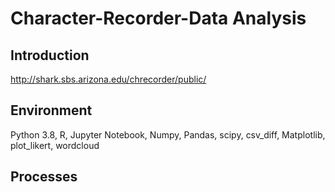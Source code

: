 # Character-Recorder-Data Analysis

## Introduction

http://shark.sbs.arizona.edu/chrecorder/public/


## Environment

Python 3.8, R, Jupyter Notebook, Numpy, Pandas, scipy, csv_diff, Matplotlib, plot_likert, wordcloud

## Processes